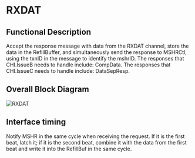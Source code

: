# RXDAT

## Functional Description
Accept the response message with data from the RXDAT channel, store the data in
the RefillBuffer, and simultaneously send the response to MSHRCtl, using the
txnID in the message to identify the mshrID. The responses that CHI.IssueB needs
to handle include: CompData. The responses that CHI.IssueC needs to handle
include: DataSepResp.

## Overall Block Diagram
![RXDAT](./figure/RXDAT.svg)

## Interface timing
Notify MSHR in the same cycle when receiving the request. If it is the first
beat, latch it; if it is the second beat, combine it with the data from the
first beat and write it into the RefillBuf in the same cycle.


